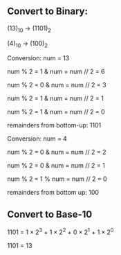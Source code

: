 
## Convert to Binary:

$(13)_{10}$ -> $(1101)_2$

$(4)_{10}$ -> $(100)_2$

Conversion:
num = 13

num % 2 = 1 & num = num // 2 = 6

num % 2 = 0 & num = num // 2 = 3

num % 2 = 1 & num = num // 2 = 1

num % 2 = 1 & num = num // 2 = 0

remainders from bottom-up: 1101

Conversion: num = 4

num % 2 = 0 & num = num // 2 = 2

num % 2 = 0 & num = num // 2 = 1

num % 2 = 1 % num = num // 2 = 0

remainders from bottom up: 100

## Convert to Base-10

1101 = $1 \times 2^{3}$ + $1 \times 2^{2}$ + $0 \times 2^{1}$ + $1 \times 2^{0}$ 

1101 = 13



